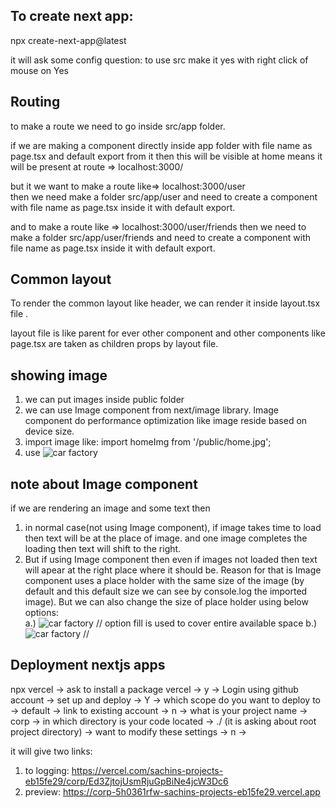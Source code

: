 ## To create next app:

npx create-next-app@latest

it will ask some config question: to use src make it yes with right click of
mouse on Yes

## Routing

to make a route we need to go inside src/app folder.

if we are making a component directly inside app folder with file name as
page.tsx and default export from it then this will be visible at home means it
will be present at route => localhost:3000/

but it we want to make a route like=> localhost:3000/user  
then we need make a folder src/app/user and need to create a component with file
name as page.tsx inside it with default export.

and to make a route like => localhost:3000/user/friends then we need to make a
folder src/app/user/friends and need to create a component with file name as
page.tsx inside it with default export.

## Common layout

To render the common layout like header, we can render it inside layout.tsx file
.

layout file is like parent for ever other component and other components like
page.tsx are taken as children props by layout file.

## showing image

1. we can put images inside public folder
2. we can use Image component from next/image library. Image component do
   performance optimization like image reside based on device size.
3. import image like: import homeImg from '/public/home.jpg';
4. use <Image src={homeImg} alt="car factory"/>

## note about Image component

if we are rendering an image and some text then

1. in normal case(not using Image component), if image takes time to load then
   text will be at the place of image. and one image completes the loading then
   text will shift to the right.
2. But if using Image component then even if images not loaded then text will
   apear at the right place where it should be. Reason for that is Image
   component uses a place holder with the same size of the image (by default and
   this default size we can see by console.log the imported image). But we can
   also change the size of place holder using below options:  
   a.) <Image src={homeImg} alt="car factory" fill /> // option fill is used to
   cover entire available space b.)
   <Image src={homeImg} alt="car factory" width={600} height={800}/> //

## Deployment nextjs apps

npx vercel -> ask to install a package vercel -> y -> Login using github account
-> set up and deploy -> Y -> which scope do you want to deploy to -> default ->
link to existing account -> n -> what is your project name -> corp -> in which
directory is your code located -> ./ (it is asking about root project directory)
-> want to modify these settings -> n ->

it will give two links:

1. to logging:
   https://vercel.com/sachins-projects-eb15fe29/corp/Ed3ZjtojUsmRjuGpBiNe4jcW3Dc6
2. preview: https://corp-5h0361rfw-sachins-projects-eb15fe29.vercel.app
